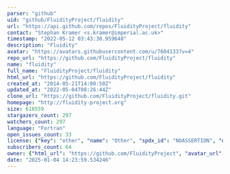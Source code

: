```yaml
---
parser: "github"
uid: "github/FluidityProject/fluidity"
url: "https://api.github.com/repos/FluidityProject/fluidity"
contact: "Stephan Kramer <s.kramer@imperial.ac.uk>"
timestamp: "2022-05-12 03:43:30.959648"
description: "Fluidity"
avatar: "https://avatars.githubusercontent.com/u/7604133?v=4"
repo_url: "https://github.com/FluidityProject/fluidity"
name: "fluidity"
full_name: "FluidityProject/fluidity"
html_url: "https://github.com/FluidityProject/fluidity"
created_at: "2014-05-21T14:00:50Z"
updated_at: "2022-05-04T08:26:44Z"
clone_url: "https://github.com/FluidityProject/fluidity.git"
homepage: "http://fluidity-project.org"
size: 618559
stargazers_count: 297
watchers_count: 297
language: "Fortran"
open_issues_count: 33
license: {"key": "other", "name": "Other", "spdx_id": "NOASSERTION", "url": null, "node_id": "MDc6TGljZW5zZTA="}
subscribers_count: 64
owner: {"html_url": "https://github.com/FluidityProject", "avatar_url": "https://avatars.githubusercontent.com/u/7604133?v=4", "login": "FluidityProject", "type": "Organization"}
date: "2025-01-04 14:23:59.534246"
---
```

